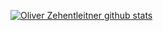 [![Oliver Zehentleitner github stats](https://github-readme-stats.vercel.app/api?username=oliver-zehentleitner&theme=vue)](https://github.com/oliver-zehentleitner)

<!--
Here are some ideas to get you started:

- 🔭 I’m currently working on ...
- 🌱 I’m currently learning ...
- 👯 I’m looking to collaborate on ...
- 🤔 I’m looking for help with ...
- 💬 Ask me about ...
- 📫 How to reach me: ...
- 😄 Pronouns: ...
- ⚡ Fun fact: ...
-->
